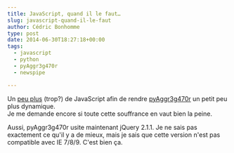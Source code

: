 ```yaml
---
title: JavaScript, quand il le faut…
slug: javascript-quand-il-le-faut
author: Cédric Bonhomme
type: post
date: 2014-06-30T18:27:18+00:00
tags:
  - javascript
  - python
  - pyAggr3g470r
  - newspipe

---
```

Un  [peu plus][1] (trop?) de JavaScript afin de rendre [pyAggr3g470r][2] un
petit peu plus dynamique.  
Je me demande encore si toute cette souffrance en vaut bien la peine.

Aussi, pyAggr3g470r usite maintenant jQuery 2.1.1. Je ne sais pas exactement
ce qu'il y a de mieux, mais je sais que cette version n'est pas compatible avec
IE 7/8/9. C'est bien ça.

 [1]: https://bitbucket.org/cedricbonhomme/pyaggr3g470r/src/1084aa9d64421c0292a821ecdb3405fdc444ed74/pyaggr3g470r/static/js/articles.js?at=master
 [2]: https://pyaggr3g470r.herokuapp.com
